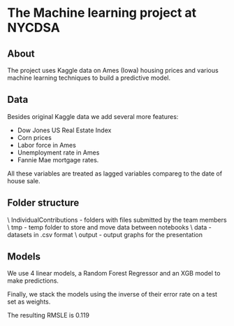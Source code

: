 # The Machine learning project at NYCDSA

## About

The project uses Kaggle data on Ames (Iowa) housing prices and various machine learning techniques to build a predictive model.

## Data
Besides original Kaggle data we add several more features:

- Dow Jones US Real Estate Index
- Corn prices
- Labor force in Ames
- Unemployment rate in Ames
- Fannie Mae mortgage rates. 

All these variables are treated as lagged variables compareg to the date of house sale. 

## Folder structure
\ IndividualContributions - folders with files submitted by the team members
\ tmp - temp folder to store and move data between notebooks
\ data - datasets in .csv format
\ output - output graphs for the presentation


## Models

We use 4 linear models, a Random Forest Regressor and an XGB model to make predictions. 

Finally, we stack the models using the inverse of their error rate on a test set as weights. 

The resulting RMSLE is 0.119


